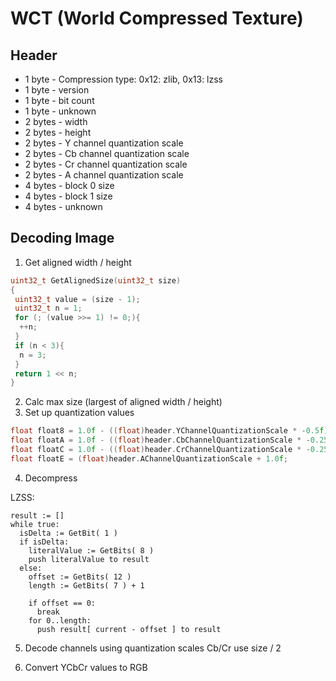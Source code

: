 # WCT (World Compressed Texture)

## Header

- 1 byte - Compression type: 0x12: zlib, 0x13: lzss
- 1 byte - version
- 1 byte - bit count
- 1 byte - unknown
- 2 bytes - width
- 2 bytes - height
- 2 bytes - Y channel quantization scale
- 2 bytes - Cb channel quantization scale
- 2 bytes - Cr channel quantization scale
- 2 bytes - A channel quantization scale
- 4 bytes - block 0 size
- 4 bytes - block 1 size
- 4 bytes - unknown

## Decoding Image

1. Get aligned width / height

```cpp
uint32_t GetAlignedSize(uint32_t size)
{
 uint32_t value = (size - 1);
 uint32_t n = 1;
 for (; (value >>= 1) != 0;){
  ++n;
 }
 if (n < 3){
  n = 3;
 }
 return 1 << n;
}
```

2. Calc max size (largest of aligned width / height)
3. Set up quantization values

```cpp
float float8 = 1.0f - ((float)header.YChannelQuantizationScale * -0.5f);
float floatA = 1.0f - ((float)header.CbChannelQuantizationScale * -0.25f);
float floatC = 1.0f - ((float)header.CrChannelQuantizationScale * -0.25f);
float floatE = (float)header.AChannelQuantizationScale + 1.0f;
```

4. Decompress

LZSS:

```pseudocode
result := []
while true:
  isDelta := GetBit( 1 )
  if isDelta:
    literalValue := GetBits( 8 )
    push literalValue to result
  else:
    offset := GetBits( 12 )
    length := GetBits( 7 ) + 1
    
    if offset == 0:
      break
    for 0..length:
      push result[ current - offset ] to result
```

5. Decode channels using quantization scales
Cb/Cr use size / 2

6. Convert YCbCr values to RGB
